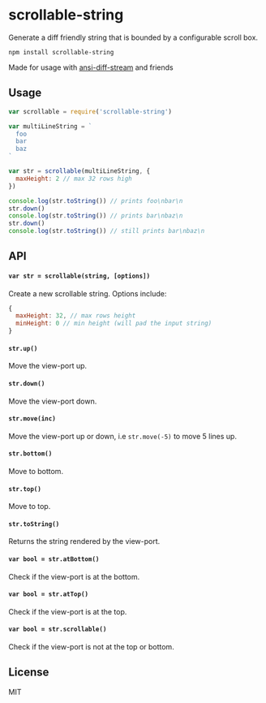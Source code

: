 # scrollable-string

Generate a diff friendly string that is bounded by a configurable scroll box.

```
npm install scrollable-string
```

Made for usage with [ansi-diff-stream](https://github.com/mafintosh/ansi-diff-stream) and friends

## Usage

``` js
var scrollable = require('scrollable-string')

var multiLineString = `
  foo
  bar
  baz
`

var str = scrollable(multiLineString, {
  maxHeight: 2 // max 32 rows high
})

console.log(str.toString()) // prints foo\nbar\n
str.down()
console.log(str.toString()) // prints bar\nbaz\n
str.down()
console.log(str.toString()) // still prints bar\nbaz\n
```

## API

#### `var str = scrollable(string, [options])`

Create a new scrollable string. Options include:

``` js
{
  maxHeight: 32, // max rows height
  minHeight: 0 // min height (will pad the input string)
}
```

#### `str.up()`

Move the view-port up.

#### `str.down()`

Move the view-port down.

#### `str.move(inc)`

Move the view-port up or down, i.e `str.move(-5)` to move 5 lines up.

#### `str.bottom()`

Move to bottom.

#### `str.top()`

Move to top.

#### `str.toString()`

Returns the string rendered by the view-port.

#### `var bool = str.atBottom()`

Check if the view-port is at the bottom.

#### `var bool = str.atTop()`

Check if the view-port is at the top.

#### `var bool = str.scrollable()`

Check if the view-port is not at the top or bottom.

## License

MIT
